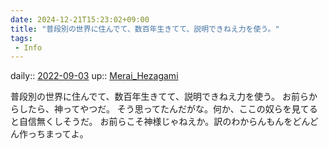 ```yaml
---
date: 2024-12-21T15:23:02+09:00
title: "普段別の世界に住んでて、数百年生きてて、説明できねえ力を使う。"
tags:
 - Info
---
```


daily:: [2022-09-03](Daily_Note/2022-09-03.md)
up:: [Merai_Hezagami](Bar/Novel/Nacaria/Merai_Hezagami.md)

普段別の世界に住んでて、数百年生きてて、説明できねえ力を使う。
お前らからしたら、神ってやつだ。
そう思ってたんだがな。何か、ここの奴らを見てると自信無くしそうだ。
お前らこそ神様じゃねえか。訳のわからんもんをどんどん作っちまってよ。